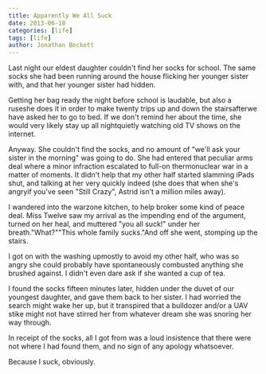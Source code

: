 ```yaml
---
title: Apparently We All Suck
date: 2013-06-18
categories: [life]
tags: [life]
author: Jonathan Beckett
---
```


Last night our eldest daughter couldn't find her socks for school. The same socks she had been running around the house flicking her younger sister with, and that her younger sister had hidden.

Getting her bag ready the night before school is laudable, but also a ruseshe does it in order to make twenty trips up and down the stairsafterwe have asked her to go to bed. If we don't remind her about the time, she would very likely stay up all nightquietly watching old TV shows on the internet.

Anyway. She couldn't find the socks, and no amount of "we'll ask your sister in the morning" was going to do. She had entered that peculiar arms deal where a minor infraction escalated to full-on thermonuclear war in a matter of moments. It didn't help that my other half started slamming iPads shut, and talking at her very quickly indeed (she does that when she's angryif you've seen "Still Crazy", Astrid isn't a million miles away).

I wandered into the warzone kitchen, to help broker some kind of peace deal. Miss Twelve saw my arrival as the impending end of the argument, turned on her heal, and muttered "you all suck!" under her breath."What?""This whole family sucks."And off she went, stomping up the stairs.

I got on with the washing upmostly to avoid my other half, who was so angry she could probably have spontaneously combusted anything she brushed against. I didn't even dare ask if she wanted a cup of tea.

I found the socks fifteen minutes later, hidden under the duvet of our youngest daughter, and gave them back to her sister. I had worried the search might wake her up, but it transpired that a bulldozer and/or a UAV stike might not have stirred her from whatever dream she was snoring her way through.

In receipt of the socks, all I got from was a loud insistence that there were not where I had found them, and no sign of any apology whatsoever.

Because I suck, obviously.